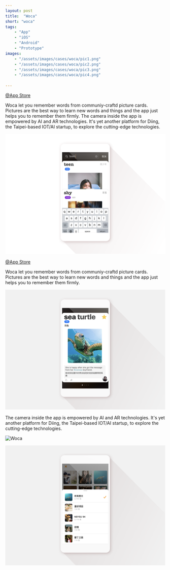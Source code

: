 ```yaml
---
layout: post
title:  "Woca"
short: "woca"
tags:
    - "App"
    - "iOS"
    - "Android"
    - "Prototype"
images: 
    - "/assets/images/cases/woca/pic1.png"
    - "/assets/images/cases/woca/pic2.png"
    - "/assets/images/cases/woca/pic3.png"
    - "/assets/images/cases/woca/pic4.png"

---
```

[@App Store](https://apps.apple.com/tw/app/woca/id1147139866)

<!--summary-->

Woca let you remember words from communiy-craftd picture cards. Pictures are the best way to learn new words and things and the app just helps you to remember them firmly. The camera inside the app is empowered by AI and AR technologies. It's yet another platform for Diing, the Taipei-based IOT/AI startup, to explore the cutting-edge technologies.

<!--more-->

![Woca](/assets/images/cases/woca/pic1.png)

[@App Store](https://apps.apple.com/tw/app/woca/id1147139866)

Woca let you remember words from communiy-craftd picture cards. Pictures are the best way to learn new words and things and the app just helps you to remember them firmly.

![Woca](/assets/images/cases/woca/pic2.png)

The camera inside the app is empowered by AI and AR technologies. It's yet another platform for Diing, the Taipei-based IOT/AI startup, to explore the cutting-edge technologies.

![Woca](/assets/images/cases/woca/pic3.png)

![Woca](/assets/images/cases/woca/pic4.png)